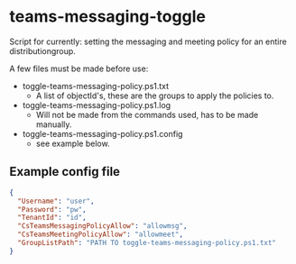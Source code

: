 # teams-messaging-toggle #

Script for currently: setting the messaging and meeting policy for an entire distributiongroup.

A few files must be made before use:

- toggle-teams-messaging-policy.ps1.txt
  - A list of objectId's, these are the groups to apply the policies to.
- toggle-teams-messaging-policy.ps1.log
  - Will not be made from the commands used, has to be made manually.
- toggle-teams-messaging-policy.ps1.config
  - see example below.
  
## Example config file ##

```json
{
  "Username": "user",
  "Password": "pw",
  "TenantId": "id",
  "CsTeamsMessagingPolicyAllow": "allowmsg",
  "CsTeamsMeetingPolicyAllow": "allowmeet",
  "GroupListPath": "PATH TO toggle-teams-messaging-policy.ps1.txt"
}
```
